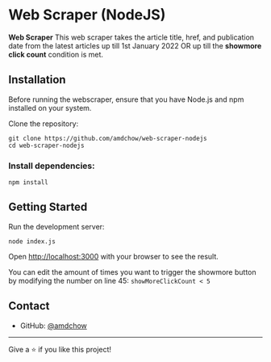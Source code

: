 # Web Scraper (NodeJS)

**Web Scraper** This web scraper takes the article title, href, and publication date from the latest articles up till 1st January 2022 OR up till the **showmore click count** condition is met.


## Installation
Before running the webscraper, ensure that you have Node.js and npm installed on your system.

Clone the repository:
```
git clone https://github.com/amdchow/web-scraper-nodejs
cd web-scraper-nodejs
```

### Install dependencies:

`npm install`

## Getting Started

Run the development server:

`node index.js`


Open [http://localhost:3000](http://localhost:3000) with your browser to see the result.

You can edit the amount of times you want to trigger the showmore button by modifying the number on line 45: ```showMoreClickCount < 5```

## Contact
- GitHub: [@amdchow](https://github.com/amdchow)

---

Give  a ⭐ if you like this project!